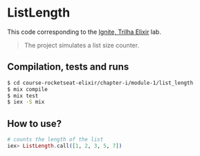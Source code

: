 # ListLength

This code corresponding to the [Ignite, Trilha Elixir](https://app.rocketseat.com.br/ignite/elixir/) lab.

> The project simulates a list size counter.

## Compilation, tests and runs

```bash
$ cd course-rocketseat-elixir/chapter-i/module-1/list_length
$ mix compile
$ mix test
$ iex -S mix
```

## How to use?

```elixir
# counts the length of the list
iex> ListLength.call([1, 2, 3, 5, 7])
